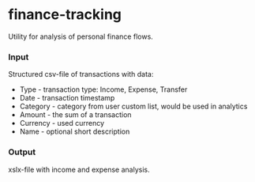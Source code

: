 # finance-tracking

Utility for analysis of personal finance flows.

### Input

Structured csv-file of transactions with data:

* Type - transaction type: Income, Expense, Transfer
* Date - transaction timestamp
* Category - category from user custom list, would be used in analytics
* Amount - the sum of a transaction
* Currency - used currency
* Name - optional short description

### Output

xslx-file with income and expense analysis.